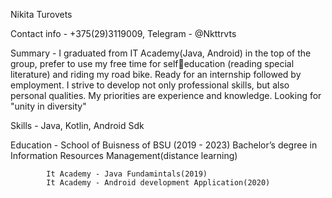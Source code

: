Nikita Turovets

Contact info - +375(29)3119009, Telegram - @Nkttrvts

Summary - I graduated from IT Academy(Java,
          Android) in the top of the group,
          prefer to use my free time for selfeducation (reading special
          literature) and riding my road bike.
          Ready for an internship followed by
          employment. I strive to develop not
          only professional skills, but also
          personal qualities. My priorities are
          experience and knowledge. Looking
          for "unity in diversity"

Skills - Java, Kotlin, Android Sdk



Education - School of Buisness of BSU (2019 - 2023)
            Bachelor’s degree in Information Resources
            Management(distance learning)
            
            It Academy - Java Fundamintals(2019)
            It Academy - Android development Application(2020)
